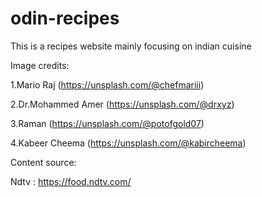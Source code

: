 # odin-recipes

This is a recipes website mainly focusing on indian cuisine
  
Image credits:  

1.Mario Raj (https://unsplash.com/@chefmariii)  

2.Dr.Mohammed Amer (https://unsplash.com/@drxyz)  

3.Raman (https://unsplash.com/@potofgold07)  

4.Kabeer Cheema (https://unsplash.com/@kabircheema)  


Content source:  

Ndtv : https://food.ndtv.com/
